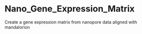 # Nano_Gene_Expression_Matrix
Create a gene expression matrix from nanopore data aligned with mandalorion
